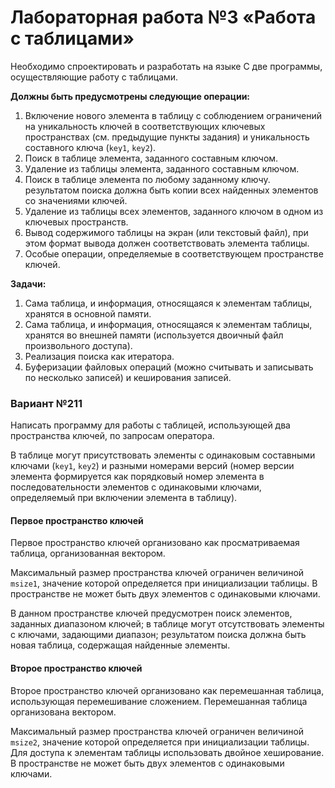 # Лабораторная работа №3 «Работа с таблицами»

Необходимо спроектировать и разработать на языке C две программы, осуществляющие работу с таблицами.

**Должны быть предусмотрены следующие операции:**

1. Включение нового элемента в таблицу с соблюдением ограничений на уникальность ключей в соответствующих ключевых
   пространствах (см. предыдущие пункты задания) и уникальность составного ключа (`key1`, `key2`).
2. Поиск в таблице элемента, заданного составным ключом.
3. Удаление из таблицы элемента, заданного составным ключом.
4. Поиск в таблице элемента по любому заданному ключу. результатом поиска должна быть копии всех найденных элементов со
   значениями ключей.
5. Удаление из таблицы всех элементов, заданного ключом в одном из ключевых пространств.
6. Вывод содержимого таблицы на экран (или текстовый файл), при этом формат вывода должен соответствовать элемента
   таблицы.
7. Особые операции, определяемые в соответствующем пространстве ключей.

**Задачи:**

1. Сама таблица, и информация, относящаяся к элементам таблицы, хранятся в основной памяти.
2. Сама таблица, и информация, относящаяся к элементам таблицы, хранятся во внешней памяти (используется двоичный файл
   произвольного доступа).
3. Реализация поиска как итератора.
4. Буферизации файловых операций (можно считывать и записывать по несколько записей) и кеширования записей.

### Вариант №211

Написать программу для работы с таблицей, использующей два пространства ключей, по запросам оператора.

В таблице могут присутствовать элементы с одинаковым составными ключами (`key1`, `key2`)
и разными номерами версий (номер версии элемента формируется как порядковый номер элемента в последовательности
элементов с одинаковыми ключами, определяемый при включении элемента в таблицу).

#### Первое пространство ключей

Первое пространство ключей организовано как просматриваемая таблица, организованная вектором.

Максимальный размер пространства ключей ограничен величиной `msize1`, значение которой определяется при инициализации
таблицы. В пространстве не может быть двух элементов с одинаковыми ключами.

В данном пространстве ключей предусмотрен поиск элементов, заданных диапазоном ключей; в таблице могут отсутствовать
элементы с ключами, задающими диапазон; результатом поиска должна быть новая таблица, содержащая найденные элементы.

#### Второе пространство ключей

Второе пространство ключей организовано как перемешанная таблица, использующая перемешивание сложением. Перемешанная
таблица организована вектором.

Максимальный размер пространства ключей ограничен величиной `msize2`, значение которой определяется при инициализации
таблицы. Для доступа к элементам таблицы использовать двойное хеширование. В пространстве не может быть двух элементов с
одинаковыми ключами.
